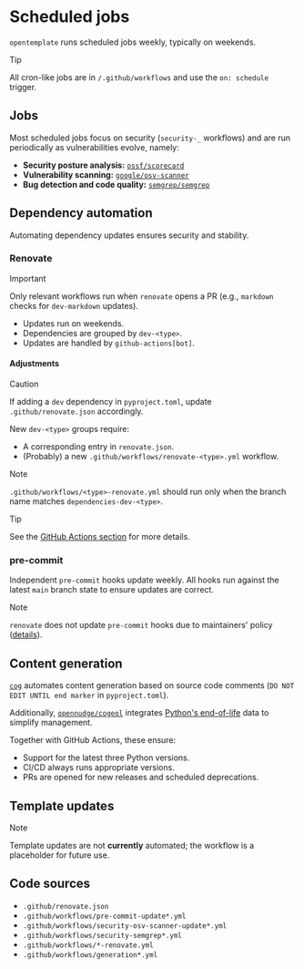 <!--
SPDX-FileCopyrightText: © 2025 open-nudge <https://github.com/open-nudge>
SPDX-FileContributor: szymonmaszke <github@maszke.co>

SPDX-License-Identifier: Apache-2.0
-->

# Scheduled jobs

`opentemplate` runs scheduled jobs weekly, typically on weekends.

> [!TIP]
> All cron-like jobs are in `/.github/workflows` and use the
> `on: schedule` trigger.

## Jobs

Most scheduled jobs focus on security (`security-_` workflows)
and are run periodically as vulnerabilities evolve, namely:

- __Security posture analysis:__ [`ossf/scorecard`](https://github.com/ossf/scorecard)
- __Vulnerability scanning:__ [`google/osv-scanner`](https://github.com/google/osv-scanner)
- __Bug detection and code quality:__ [`semgrep/semgrep`](https://github.com/semgrep/semgrep)

## Dependency automation

Automating dependency updates ensures security and stability.

### Renovate

> [!IMPORTANT]
> Only relevant workflows run when `renovate` opens a PR
> (e.g., `markdown` checks for `dev-markdown` updates).

- Updates run on weekends.
- Dependencies are grouped by `dev-<type>`.
- Updates are handled by `github-actions[bot]`.

#### Adjustments

> [!CAUTION]
> If adding a `dev` dependency in `pyproject.toml`,
> update `.github/renovate.json` accordingly.

New `dev-<type>` groups require:

- A corresponding entry in `renovate.json`.
- (Probably) a new `.github/workflows/renovate-<type>.yml` workflow.

> [!NOTE]
> `.github/workflows/<type>-renovate.yml` should run only when the
> branch name matches `dependencies-dev-<type>`.

> [!TIP]
> See the [GitHub Actions section](github-actions.md) for more details.

### pre-commit

Independent `pre-commit` hooks update weekly. All hooks run against the
latest `main` branch state to ensure updates are correct.

> [!NOTE]
> `renovate` does not update `pre-commit` hooks due to maintainers'
> policy ([details](https://docs.renovatebot.com/modules/manager/pre-commit/#additional-information)).

## Content generation

[`cog`](https://github.com/nedbat/cog) automates content generation based on
source code comments (`DO NOT EDIT UNTIL end marker` in `pyproject.toml`).

Additionally, [`opennudge/cogeol`](https://github.com/nedbat/cog)
integrates [Python's end-of-life](https://endoflife.date/) data to simplify management.

Together with GitHub Actions, these ensure:

- Support for the latest three Python versions.
- CI/CD always runs appropriate versions.
- PRs are opened for new releases and scheduled deprecations.

## Template updates

> [!NOTE]
> Template updates are not __currently__ automated; the workflow is a
> placeholder for future use.

## Code sources

- `.github/renovate.json`
- `.github/workflows/pre-commit-update*.yml`
- `.github/workflows/security-osv-scanner-update*.yml`
- `.github/workflows/security-semgrep*.yml`
- `.github/workflows/*-renovate.yml`
- `.github/workflows/generation*.yml`
